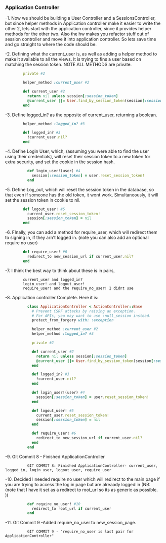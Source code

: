 ### Application Controller

-1. Now we should be building a User Controller and a SessionsController, but since helper methods in Application controller make it easier to write the other 2, lets start with the application controller, since it provides helper methods for the other two. Also the hw makes you refactor stuff out of session controller and move it into application controller. So lets save time and go straight to where the code should be.

-2. Defining what the current_user is, as well as adding a helper method to make it available to all the views. It is trying to fins a user based on matching the session token. NOTE ALL METHODS are private.
```ruby
        private #2

        helper_method :current_user #2

        def current_user #2
          return nil unless session[:session_token]
          @current_user ||= User.find_by_session_token(session[:session_token])
        end
```
-3. Define logged_in? as the opposite of current_user, returning a boolean.
```ruby
        helper_method :logged_in? #3

        def logged_in? #3
          !current_user.nil?
        end
```
-4. Define Login User, which, (assuming you were able to find the user using their credentials), will reset their session token to a new token for extra security, and set the cookie in the session hash.
```ruby
          def login_user!(user) #4
            session[:session_token] = user.reset_session_token!
          end
```

-5. Define Log_out, which will reset the session token in the database, so that even if someone has the old token, it wont work. Simultaneously, it will set the session token in cookie to nil.
```ruby
        def logout_user! #5
          current_user.reset_session_token!
          session[:session_token] = nil
        end
```
-6. FInally, you can add a method for require_user, which will redirect them to signing in, if they arn't logged in.  (note you can also add an optional require no user)
```ruby
        def require_user! #6
          redirect_to new_session_url if current_user.nil?
        end
```
-7. I think the best way to think about these is in pairs,
```
        current_user and logged_in?
        login_user! and logout_user!
        require_user! and the require_no_user! I didnt use
```
-8. Application controller Complete. Here it is:
```ruby
          class ApplicationController < ActionController::Base
            # Prevent CSRF attacks by raising an exception.
            # For APIs, you may want to use :null_session instead.
            protect_from_forgery with: :exception

            helper_method :current_user #2
            helper_method :logged_in? #3

            private #2

            def current_user #2
              return nil unless session[:session_token]
              @current_user ||= User.find_by_session_token(session[:session_token])
            end

            def logged_in? #3
              !current_user.nil?
            end

            def login_user!(user) #4
              session[:session_token] = user.reset_session_token!
            end

            def logout_user! #5
              current_user.reset_session_token!
              session[:session_token] = nil
            end

            def require_user! #6
              redirect_to new_session_url if current_user.nil?
            end
          end
```
-9. Git Commit 8 - Finished ApplicationController
```
          GIT COMMIT 8: Finished ApplicationController- current_user, logged_in, login_user, logout_user, require_user
```
-10. Decided I needed require no user which will redirect to the main page if you are trying to access the log in page but are alreaady logged in (NB: (note that I have it set as a redirect to root_url so its as generic as possible. ))
```ruby
          def require_no_user! #10
            redirect_to root_url if current_user
          end
```
-11. Git Commit 9 -Added require_no_user to new_session_page.
```
          GIT COMMIT 9 - "require_no_user is last pair for ApplicationController"
```
